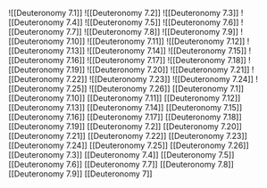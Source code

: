 ![[Deuteronomy 7.1]]
![[Deuteronomy 7.2]]
![[Deuteronomy 7.3]]
![[Deuteronomy 7.4]]
![[Deuteronomy 7.5]]
![[Deuteronomy 7.6]]
![[Deuteronomy 7.7]]
![[Deuteronomy 7.8]]
![[Deuteronomy 7.9]]
![[Deuteronomy 7.10]]
![[Deuteronomy 7.11]]
![[Deuteronomy 7.12]]
![[Deuteronomy 7.13]]
![[Deuteronomy 7.14]]
![[Deuteronomy 7.15]]
![[Deuteronomy 7.16]]
![[Deuteronomy 7.17]]
![[Deuteronomy 7.18]]
![[Deuteronomy 7.19]]
![[Deuteronomy 7.20]]
![[Deuteronomy 7.21]]
![[Deuteronomy 7.22]]
![[Deuteronomy 7.23]]
![[Deuteronomy 7.24]]
![[Deuteronomy 7.25]]
![[Deuteronomy 7.26]]
[[Deuteronomy 7.1]]
[[Deuteronomy 7.10]]
[[Deuteronomy 7.11]]
[[Deuteronomy 7.12]]
[[Deuteronomy 7.13]]
[[Deuteronomy 7.14]]
[[Deuteronomy 7.15]]
[[Deuteronomy 7.16]]
[[Deuteronomy 7.17]]
[[Deuteronomy 7.18]]
[[Deuteronomy 7.19]]
[[Deuteronomy 7.2]]
[[Deuteronomy 7.20]]
[[Deuteronomy 7.21]]
[[Deuteronomy 7.22]]
[[Deuteronomy 7.23]]
[[Deuteronomy 7.24]]
[[Deuteronomy 7.25]]
[[Deuteronomy 7.26]]
[[Deuteronomy 7.3]]
[[Deuteronomy 7.4]]
[[Deuteronomy 7.5]]
[[Deuteronomy 7.6]]
[[Deuteronomy 7.7]]
[[Deuteronomy 7.8]]
[[Deuteronomy 7.9]]
[[Deuteronomy 7]]

